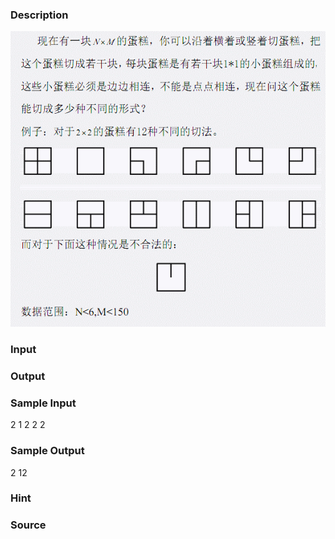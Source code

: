 
### Description
![](/images/1883.jpg) 
### Input

### Output

### Sample Input
2
1 2
2 2
### Sample Output
2
12
### Hint

### Source
